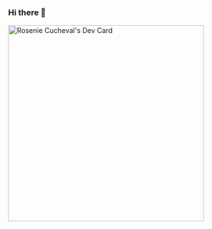 ### Hi there 👋

<!--
**roseniecucheval/roseniecucheval** is a ✨ _special_ ✨ repository because its `README.md` (this file) appears on your GitHub profile.

Here are some ideas to get you started:

- 🔭 I’m currently working on ...
- 🌱 I’m currently learning ...
- 👯 I’m looking to collaborate on ...
- 🤔 I’m looking for help with ...
- 💬 Ask me about ...
- 📫 How to reach me: ...
- 😄 Pronouns: ...
- ⚡ Fun fact: ...
-->

<a href="https://app.daily.dev/rosenie"><img src="https://api.daily.dev/devcards/b93cf3ea1ecf48558e108c7f2028a2ec.png?r=ura" width="400" alt="Rosenie Cucheval's Dev Card"/></a>
